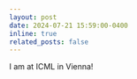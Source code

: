```yaml
---
layout: post
date: 2024-07-21 15:59:00-0400
inline: true
related_posts: false
---
```


I am at ICML in Vienna!
